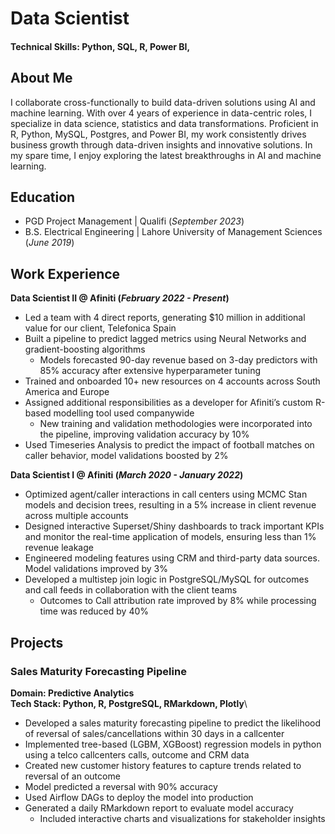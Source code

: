 # Data Scientist

#### Technical Skills: Python, SQL, R, Power BI, 


## About Me						       		
I collaborate cross-functionally to build data-driven solutions using AI and machine learning.
With over 4 years of experience in data-centric roles, I specialize in data science, statistics and data transformations.
Proficient in R, Python, MySQL, Postgres, and Power BI, my work consistently drives business growth 
through data-driven insights and innovative solutions.
In my spare time, I enjoy exploring the latest breakthroughs in AI and machine learning.

## Education						       		
- PGD Project Management	| Qualifi (_September 2023_)	 			        		
- B.S. Electrical Engineering | Lahore University of Management Sciences (_June 2019_)

## Work Experience
**Data Scientist II @ Afiniti (_February 2022 - Present_)**
- Led a team with 4 direct reports, generating $10 million in additional value for our client, Telefonica Spain
- Built a pipeline to predict lagged metrics using Neural Networks and gradient-boosting algorithms
    - Models forecasted 90-day revenue based on 3-day predictors with 85% accuracy after extensive hyperparameter tuning
- Trained and onboarded 10+ new resources on 4 accounts across South America and Europe
- Assigned additional responsibilities as a developer for Afiniti’s custom R-based modelling tool used companywide
    - New training and validation methodologies were incorporated into the pipeline, improving validation accuracy by 10%
- Used Timeseries Analysis to predict the impact of football matches on caller behavior, model validations boosted by 2%

**Data Scientist I @ Afiniti (_March 2020 - January 2022_)**
- Optimized agent/caller interactions in call centers using MCMC Stan models and decision trees, resulting in a 5% increase in client revenue across multiple accounts
- Designed interactive Superset/Shiny dashboards to track important KPIs and monitor the real-time application of models, ensuring less than 1% revenue leakage
- Engineered modeling features using CRM and third-party data sources. Model validations improved by 3%
- Developed a multistep join logic in PostgreSQL/MySQL for outcomes and call feeds in collaboration with the client teams
    - Outcomes to Call attribution rate improved by 8% while processing time was reduced by 40%

## Projects
### Sales Maturity Forecasting Pipeline
**Domain: Predictive Analytics**\
**Tech Stack: Python, R, PostgreSQL, RMarkdown, Plotly**\
- Developed a sales maturity forecasting pipeline to predict the likelihood of reversal of sales/cancellations within 30 days in a callcenter
- Implemented tree-based (LGBM, XGBoost) regression models in python using a telco callcenters calls, outcome and CRM data
- Created new customer history features to capture trends related to reversal of an outcome
- Model predicted a reversal with 90% accuracy
- Used Airflow DAGs to deploy the model into production
- Generated a daily RMarkdown report to evaluate model accuracy
    - Included interactive charts and visualizations for stakeholder insights  
